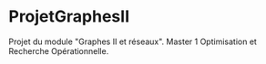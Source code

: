 # ProjetGraphesII
Projet du module "Graphes II et réseaux". Master 1 Optimisation et Recherche Opérationnelle.
